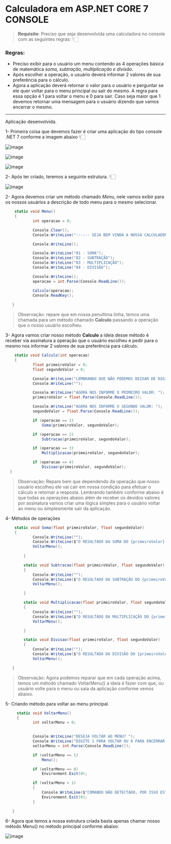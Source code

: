 # Calculadora em ASP.NET CORE 7 CONSOLE

> **Requisito**: Preciso que seja desenvolvida uma calculadora no console com as seguintes regras: 👇🏻

### Regras:
- Preciso exibir para o usuário um menu contendo as 4 operações básica de matemática _soma, subtração, multiplicação e divisão_.
- Após escolher a operação, o usuário deverá informar 2 valores de sua preferência para o cálculo.
- Agora a aplicação deverá retornar o valor para o usuário e perguntar se ele quer voltar para o menu principal ou sair do mesmo. A regra para essa opção é 1 para voltar o menu e 0 para sair. Caso seja maior que 1 devemos retornar uma mensagem para o usuário dizendo que vamos encerrar o mesmo.

-------------------------------
Aplicação desenvolvida.

1- Primeira coisa que devemos fazer é criar uma aplicação do tipo console .NET 7 conforme a imagem abaixo 👇🏻

![image](https://user-images.githubusercontent.com/99252640/208267459-f1969a80-2c2b-4f74-96af-2098965c8b29.png)

![image](https://user-images.githubusercontent.com/99252640/208267479-525a66b3-83d1-4421-a0c8-c6e5d5548ff1.png)

![image](https://user-images.githubusercontent.com/99252640/208267495-ea73c12e-e8c7-4b2d-9ebb-5ec65c5803f9.png)

2- Após ter criado, teremos a seguinte estrutura. 👇🏻

![image](https://user-images.githubusercontent.com/99252640/208267561-4c91fb0f-b474-4199-a800-d68ecb679288.png)

2- Agora devemos criar um método chamado _Menu_, nele vamos exibir para os nossos usuários a descrição de todo menu para o mesmo selecionar.

```csharp
    static void Menu()
    {
            int operacao = 0;

            Console.Clear();
            Console.WriteLine("------ SEJA BEM VINDA A NOSSA CALCULADORA, DIGITE ABAIXO A OPÇÃO PARA CALCULO!------");

            Console.WriteLine();

            Console.WriteLine("01 - SOMA");
            Console.WriteLine("02 - SUBTRAÇÃO");
            Console.WriteLine("03 - MULTIPLICAÇÃO");
            Console.WriteLine("04 - DIVISÃO");

            Console.WriteLine();
            operacao = int.Parse(Console.ReadLine());

            Calculo(operacao);
            Console.ReadKey();
            
   }
```

> Observação: repare que em nossa penultima linha, temos uma chamada para um método chamado **Calculo** passando a operação que o nosso usuário escolheu.

3- Agora vamos criar nosso método **Calculo** a ideia desse método é receber via assinatura a operação que o usuário escolheu e pedir para o mesmo nos informar 2 valores de sua preferência para cálculo.

```csharp
    static void Calculo(int operacao)
    {
            float primeiroValor = 0;
            float segundoValor = 0;

            Console.WriteLine("LEMBRANDO QUE NÃO PODEMOS DEIXAR DE DIGITAR NOSSOS VALORES!");
            Console.WriteLine("");

            Console.WriteLine("AGORA NOS INFORME O PRIMEIRO VALOR: ");
            primeiroValor = float.Parse(Console.ReadLine());

            Console.WriteLine("AGORA NOS INFORME O SEGUNDO VALOR: ");
            segundoValor = float.Parse(Console.ReadLine());

            if (operacao == 1)
                Soma(primeiroValor, segundoValor);

            if (operacao == 2)
                Subtracao(primeiroValor, segundoValor);

            if (operacao == 3)
                Multiplicacao(primeiroValor, segundoValor);

            if (operacao == 4)
                Divisao(primeiroValor, segundoValor);
  }
```

> Observação: Repare bem que dependendo da operação que nosso usuário escolheu ele vai cair em nossa condição para efetuar o cálculo e retornar a resposta.
Lembrando também conforme abaixo é que todas as operações abaixo além de receber os devidos valores por assinatura vamos criar uma lógica simples para o usuário voltar ao menu ou simplesmente sair da aplicação.

4- Métodos de operações

```csharp
    static void Soma(float primeiroValor, float segundoValor)
    {
            Console.WriteLine("");
            Console.WriteLine($"O RESULTADO DA SOMA DO {primeiroValor} + {segundoValor} É DE {primeiroValor + segundoValor}");
            VoltarMenu();
            
        }

        static void Subtracao(float primeiroValor, float segundoValor)
        {
            Console.WriteLine("");
            Console.WriteLine($"O RESULTADO DA SUBTRAÇÃO DO {primeiroValor} - {segundoValor} É DE {primeiroValor - segundoValor}");
            VoltarMenu();

        }

        static void Multiplicacao(float primeiroValor, float segundoValor)
        {
            Console.WriteLine("");
            Console.WriteLine($"O RESULTADO DA MULTIPLICAÇÃO DO {primeiroValor} x {segundoValor} É DE {primeiroValor * segundoValor}");
            VoltarMenu();

        }

        static void Divisao(float primeiroValor, float segundoValor)
        {
            Console.WriteLine("");
            Console.WriteLine($"O RESULTADO DA DIVISÃO DO {primeiroValor} / {segundoValor} É DE {primeiroValor / segundoValor}");
            VoltarMenu();

   }
```

> Observação: Agora podemos reparar que em cada operação acima, temos um método chamado VoltarMenu() a ideia é fazer com que, ou usuário volte para o menu ou saia da aplicação conforme vemos abaixo.

5- Criando método para voltar ao menu principal.

```csharp
     static void VoltarMenu()
     {
            int voltarMenu = 0;
            

            Console.WriteLine("DESEJA VOLTAR AO MENU? ");
            Console.WriteLine("DIGITE 1 PARA VOLTAR OU 0 PARA ENCERRAR! ");
            voltarMenu = int.Parse(Console.ReadLine());

            if (voltarMenu == 1)
                Menu();

            if (voltarMenu == 0)
                Environment.Exit(0);

            if (voltarMenu > 1)
            {
                Console.WriteLine($"COMANDO NÃO DETECTADO, POR ISSO ESTAMOS ENCERRANDO A APLICAÇÃO");
                Environment.Exit(0);
            }

   }
```

6- Agora que temos a nossa estrutura criada basta apenas chamar nosso método Menu() no método principal conforme abaixo:

![image](https://user-images.githubusercontent.com/99252640/208268010-356df514-18e4-4d45-a893-df8422d072e8.png)
